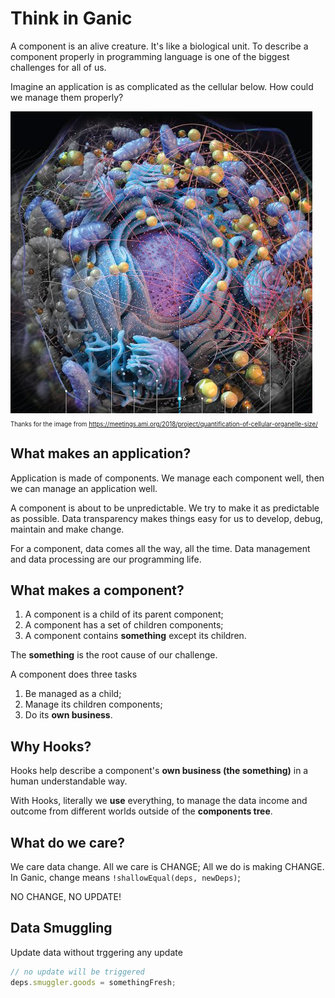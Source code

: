 # Think in Ganic

A component is an alive creature. It's like a biological unit. To describe a component properly in programming language is one of the biggest challenges for all of us.

Imagine an application is as complicated as the cellular below. How could we manage them properly?

![Quantification of Cellular Organelle Size](./images/cellular.png?raw=true "Quantification of Cellular Organelle Size")
<br/><sub style="font-size: .7em;">Thanks for the image from https://meetings.ami.org/2018/project/quantification-of-cellular-organelle-size/</sub>

## What makes an application?

Application is made of components. We manage each component well, then we can manage an application well.

A component is about to be unpredictable. We try to make it as predictable as possible. Data transparency makes things easy for us to develop, debug, maintain and make change.

For a component, data comes all the way, all the time. Data management and data processing are our programming life.

## What makes a component?

1. A component is a child of its parent component;
2. A component has a set of children components;
3. A component contains **something** except its children.

The **something** is the root cause of our challenge.

A component does three tasks
1. Be managed as a child;
2. Manage its children components;
3. Do its **own business**.

## Why Hooks?

Hooks help describe a component's **own business (the something)** in a human understandable way.

With Hooks, literally we **use** everything, to manage the data income and outcome from different worlds outside of the **components tree**.

## What do we care?

We care data change. All we care is CHANGE; All we do is making CHANGE. In Ganic, change means `!shallowEqual(deps, newDeps)`;

NO CHANGE, NO UPDATE!

## Data Smuggling
Update data without trggering any update

``` javascript
// no update will be triggered
deps.smuggler.goods = somethingFresh;
```
